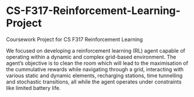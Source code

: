 # CS-F317-Reinforcement-Learning-Project
Coursework Project for CS F317 Reinforcement Learning

We focused on developing a reinforcement learning (RL) agent capable of operating within a
dynamic and complex grid-based environment. The agent’s objective is to clean the room
which will lead to the maximisation of the cummulative rewards while navigating through a grid,
interacting with various static and dynamic elements, recharging stations, time tunnelling and
stochastic transitions, all while the agent operates under constraints like limited battery life.
